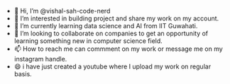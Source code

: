 - 👋 Hi, I’m @vishal-sah-code-nerd
- 👀 I’m interested in building project and share my work on my account.
- 🌱 I’m currently learning data science and AI from IIT Guwahati.
- 💞️ I’m looking to collaborate on companies to get an opportunity of learning something new in computer science field.
- 📫 How to reach me can commment on my work or message me on my instagram handle.
- 😄 i have just created a youtube where I upload my work on regular basis.


<!---
vishal-sah-code-nerd/vishal-sah-code-nerd is a ✨ special ✨ repository because its `README.md` (this file) appears on your GitHub profile.
You can click the Preview link to take a look at your changes.
--->

